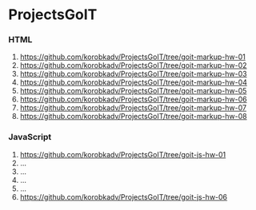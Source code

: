 # ProjectsGoIT

### HTML
1. https://github.com/korobkadv/ProjectsGoIT/tree/goit-markup-hw-01
2. https://github.com/korobkadv/ProjectsGoIT/tree/goit-markup-hw-02
3. https://github.com/korobkadv/ProjectsGoIT/tree/goit-markup-hw-03
4. https://github.com/korobkadv/ProjectsGoIT/tree/goit-markup-hw-04
5. https://github.com/korobkadv/ProjectsGoIT/tree/goit-markup-hw-05
6. https://github.com/korobkadv/ProjectsGoIT/tree/goit-markup-hw-06
7. https://github.com/korobkadv/ProjectsGoIT/tree/goit-markup-hw-07
8. https://github.com/korobkadv/ProjectsGoIT/tree/goit-markup-hw-08

### JavaScript
1. https://github.com/korobkadv/ProjectsGoIT/tree/goit-js-hw-01
2. ...
3. ...
4. ...
5. ...
6. https://github.com/korobkadv/ProjectsGoIT/tree/goit-js-hw-06

